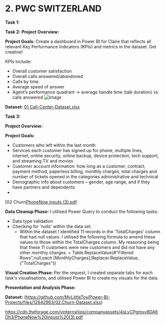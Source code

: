 # 2. PWC SWITZERLAND
**Task 1:**


**Task 2:**
**Project Overview:**


**Project Goals:**
Create a dashboard in Power BI for Claire that reflects all relevant Key Performance Indicators (KPIs) and metrics in the dataset. Get creative! 

KPIs include:

- Overall customer satisfaction
- Overall calls answered/abandoned
- Calls by time
- Average speed of answer
- Agent’s performance quadrant -> average handle time (talk duration) vs calls answered
![image](https://github.com/MyLittleToy/Power-BI-Projects/assets/139712656/04c153b1-f9b8-46a5-83db-862c6ff140a1)


**Dataset:**
[01 Call-Center-Dataset.xlsx](https://github.com/MyLittleToy/Power-BI-Projects/files/12642988/01.Call-Center-Dataset.xlsx)








**Task 3:**

**Project Overview:**


**Project Goals:**
- Customers who left within the last month
- Services each customer has signed up for phone, multiple lines, internet, online security, online backup, device protection, tech support, and streaming TV and movies
- Customer account information: how long as a customer, contract, payment method, paperless billing, monthly charges, total charges and number of tickets opened in the       categories administrative and technical
- Demographic info about customers – gender, age range, and if they have partners and dependents
- 
[02 Churn[PhoneNow inputs (3).pdf](https://github.com/MyLittleToy/Power-BI-Projects/files/12642964/PhoneNow.inputs.3.pdf)

**Data Cleanup Phase:**
I utilised Power Query to conduct the following tasks:
- Data type validation
- Checking for 'nulls' within the data set.
  - Within the dataset I identified 11 records in the 'TotalCharges' column that had null values.  I utilised the following formula to amend these values to those within       the TotalCharges column.  My reasoning being that these 11 customers were new customers and did not have any other monthly charges.
    = Table.ReplaceValue(#"Filtered Rows",null,each [MonthlyCharges],Replacer.ReplaceValue,{"TotalCharges"})

**Visual Creation Phase:**
Per the request, I created separate tabs for each task's visualisations, and utilised Power BI to create my visuals for the data.

**Presentation and Analysis Phase:**


**Dataset:**
(https://github.com/MyLittleToy/Power-BI-Projects/files/12642963/02.Churn-Dataset.xlsx)

https://cdn.theforage.com/vinternships/companyassets/4sLyCPgmsy8DA6Dh3/PhoneNow%20inputs%20(3).pdf

